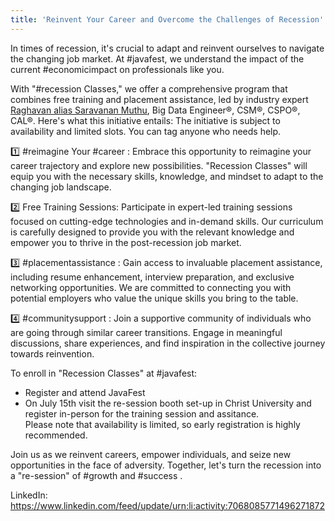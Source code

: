 ```yaml
---
title: 'Reinvent Your Career and Overcome the Challenges of Recession'
---
```


In times of recession, it's crucial to adapt and reinvent ourselves to navigate the changing job market. At #javafest, we understand the impact of the current #economicimpact on professionals like you.

With "#recession Classes," we offer a comprehensive program that combines free training and placement assistance, led by industry expert [Raghavan alias Saravanan Muthu](https://www.linkedin.com/in/itsraghz/), Big Data Engineer®, CSM®, CSPO®, CAL®. Here's what this initiative entails: The initiative is subject to availability and limited slots. You can tag anyone who needs help.

1️⃣ #reimagine Your #career : Embrace this opportunity to reimagine your career trajectory and explore new possibilities. "Recession Classes" will equip you with the necessary skills, knowledge, and mindset to adapt to the changing job landscape.

2️⃣ Free Training Sessions: Participate in expert-led training sessions focused on cutting-edge technologies and in-demand skills. Our curriculum is carefully designed to provide you with the relevant knowledge and empower you to thrive in the post-recession job market.

3️⃣ #placementassistance : Gain access to invaluable placement assistance, including resume enhancement, interview preparation, and exclusive networking opportunities. We are committed to connecting you with potential employers who value the unique skills you bring to the table.

4️⃣ #communitysupport : Join a supportive community of individuals who are going through similar career transitions. Engage in meaningful discussions, share experiences, and find inspiration in the collective journey towards reinvention.

To enroll in "Recession Classes" at #javafest:
- Register and attend JavaFest
- On July 15th visit the re-session booth set-up in Christ University and register in-person for the training session and assitance.  
Please note that availability is limited, so early registration is highly recommended.

Join us as we reinvent careers, empower individuals, and seize new opportunities in the face of adversity. Together, let's turn the recession into a "re-session" of #growth and #success .

LinkedIn: https://www.linkedin.com/feed/update/urn:li:activity:7068085771496271872
